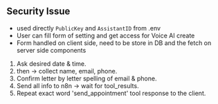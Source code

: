 ## Security Issue

- used directly `PublicKey` and `AssistantID` from .env
- User can fill form of setting and get access for Voice AI create
- Form handled on client side, need to be store in DB and the fetch on server side components

1. Ask desired date & time. 
2. then → collect name, email, phone.  
4. Confirm letter by letter spelling of email & phone.  
5. Send all info to n8n → wait for tool_results.  
6. Repeat exact word 'send_appointment' tool response to the client.  